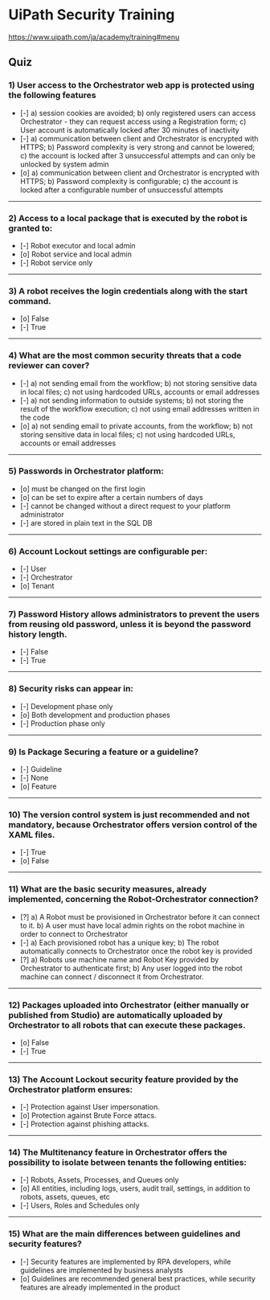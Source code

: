 
# UiPath Security Training

https://www.uipath.com/ja/academy/training#menu

## Quiz


### 1) User access to the Orchestrator web app is protected using the following features
- [-] a) session cookies are avoided; b) only registered users can access Orchestrator - they can request access using a Registration form; c) User account is automatically locked after 30 minutes of inactivity
- [-] a) communication between client and Orchestrator is encrypted with HTTPS; b) Password complexity is very strong and cannot be lowered; c) the account is locked after 3 unsuccessful attempts and can only be unlocked by system admin
- [o] a) communication between client and Orchestrator is encrypted with HTTPS; b) Password complexity is configurable; c) the account is locked after a configurable number of unsuccessful attempts

---

### 2) Access to a local package that is executed by the robot is granted to:
- [-] Robot executor and local admin
- [o] Robot service and local admin
- [-] Robot service only

---

### 3) A robot receives the login credentials along with the start command.
- [o] False
- [-] True

---

### 4) What are the most common security threats that a code reviewer can cover?
- [-] a) not sending email from the workflow; b) not storing sensitive data in local files; c) not using hardcoded URLs, accounts or email addresses
- [-] a) not sending information to outside systems; b) not storing the result of the workflow execution; c) not using email addresses written in the code
- [o] a) not sending email to private accounts, from the workflow; b) not storing sensitive data in local files; c) not using hardcoded URLs, accounts or email addresses

---

### 5) Passwords in Orchestrator platform:
- [o] must be changed on the first login
- [o] can be set to expire after a certain numbers of days
- [-] cannot be changed without a direct request to your platform administrator
- [-] are stored in plain text in the SQL DB

---

### 6) Account Lockout settings are configurable per:
- [-] User
- [-] Orchestrator
- [o] Tenant

---

### 7) Password History allows administrators to prevent the users from reusing old password, unless it is beyond the password history length.
- [-] False
- [-] True

---

### 8) Security risks can appear in:
- [-] Development phase only
- [o] Both development and production phases
- [-] Production phase only

---

### 9) Is Package Securing a feature or a guideline?
- [-] Guideline
- [-] None
- [o] Feature

---

### 10) The version control system is just recommended and not mandatory, because Orchestrator offers version control of the XAML files.
- [-] True
- [o] False

---

### 11) What are the basic security measures, already implemented, concerning the Robot-Orchestrator connection?
- [?] a) A Robot must be provisioned in Orchestrator before it can connect to it. b) A user must have local admin rights on the robot machine in order to connect to Orchestrator
- [-] a) Each provisioned robot has a unique key; b) The robot automatically connects to Orchestrator once the robot key is provided
- [?] a) Robots use machine name and Robot Key provided by Orchestrator to authenticate first; b) Any user logged into the robot machine can connect / disconnect it from Orchestrator.

---

### 12) Packages uploaded into Orchestrator (either manually or published from Studio) are automatically uploaded by Orchestrator to all robots that can execute these packages.
- [o] False
- [-] True

---

### 13) The Account Lockout security feature provided by the Orchestrator platform ensures:
- [-] Protection against User impersonation.
- [o] Protection against Brute Force attacs.
- [-] Protection against phishing attacks.

---

### 14) The Multitenancy feature in Orchestrator offers the possibility to isolate between tenants the following entities:
- [-] Robots, Assets, Processes, and Queues only
- [o] All entities, including logs, users, audit trail, settings, in addition to robots, assets, queues, etc
- [-] Users, Roles and Schedules only

---

### 15) What are the main differences between guidelines and security features?
- [-] Security features are implemented by RPA developers, while guidelines are implemented by business analysts
- [o] Guidelines are recommended general best practices, while security features are already implemented in the product
